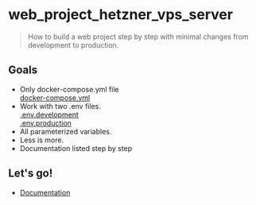 # web_project_hetzner_vps_server


> How to build a web project step by step with minimal changes from development to production.


## Goals
- Only docker-compose.yml file  
  [docker-compose.yml](./docker-compose.yml) 
- Work with two .env files.  
  [.env.development](./.env.development)  
  [.env.production](./.env.production)  
- All parameterized variables.
- Less is more.
- Documentation listed step by step

## Let's go!
- [Documentation](./001_documentation/001_start_project.md) 